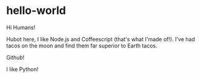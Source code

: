 # hello-world

Hi Humans!

Hubot here, I like Node.js and Coffeescript (that's what I'made of!).
I've had tacos on the moon and find them far superior to Earth tacos.

Github!

I like Python!
